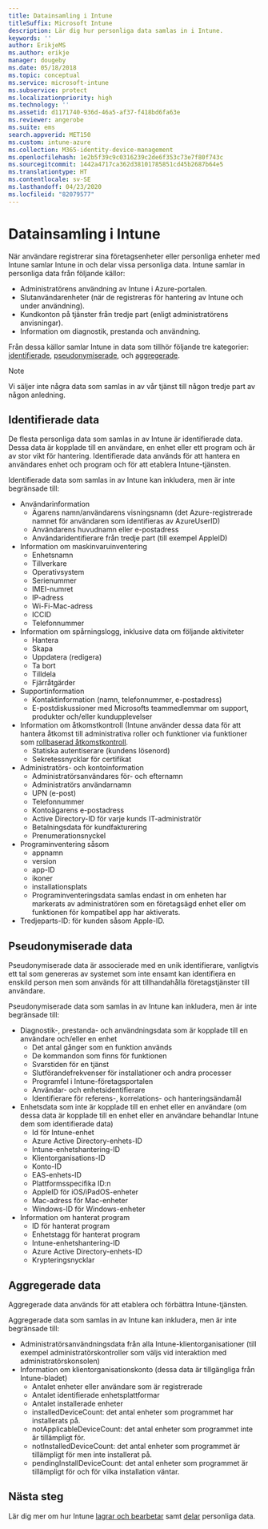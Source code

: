 ```yaml
---
title: Datainsamling i Intune
titleSuffix: Microsoft Intune
description: Lär dig hur personliga data samlas in i Intune.
keywords: ''
author: ErikjeMS
ms.author: erikje
manager: dougeby
ms.date: 05/18/2018
ms.topic: conceptual
ms.service: microsoft-intune
ms.subservice: protect
ms.localizationpriority: high
ms.technology: ''
ms.assetid: d1171740-936d-46a5-af37-f418bd6fa63e
ms.reviewer: angerobe
ms.suite: ems
search.appverid: MET150
ms.custom: intune-azure
ms.collection: M365-identity-device-management
ms.openlocfilehash: 1e2b5f39c9c0316239c2de6f353c73e7f80f743c
ms.sourcegitcommit: 1442a4717ca362d38101785851cd45b2687b64e5
ms.translationtype: HT
ms.contentlocale: sv-SE
ms.lasthandoff: 04/23/2020
ms.locfileid: "82079577"
---
```

# <a name="data-collection-in-intune"></a>Datainsamling i Intune

När användare registrerar sina företagsenheter eller personliga enheter med Intune samlar Intune in och delar vissa personliga data. Intune samlar in personliga data från följande källor:

- Administratörens användning av Intune i Azure-portalen.
- Slutanvändarenheter (när de registreras för hantering av Intune och under användning).
- Kundkonton på tjänster från tredje part (enligt administratörens anvisningar).
- Information om diagnostik, prestanda och användning.

Från dessa källor samlar Intune in data som tillhör följande tre kategorier: [identifierade](#identified-data), [pseudonymiserade](#pseudonymized-data), och [aggregerade](#aggregated-data).

> [!NOTE]
> Vi säljer inte några data som samlas in av vår tjänst till någon tredje part av någon anledning.

## <a name="identified-data"></a>Identifierade data

De flesta personliga data som samlas in av Intune är identifierade data. Dessa data är kopplade till en användare, en enhet eller ett program och är av stor vikt för hantering. Identifierade data används för att hantera en användares enhet och program och för att etablera Intune-tjänsten.

Identifierade data som samlas in av Intune kan inkludera, men är inte begränsade till: 

- Användarinformation
  - Ägarens namn/användarens visningsnamn (det Azure-registrerade namnet för användaren som identifieras av AzureUserID)
  - Användarens huvudnamn eller e-postadress
  - Användaridentifierare från tredje part (till exempel AppleID)
- Information om maskinvaruinventering
  - Enhetsnamn
  - Tillverkare
  - Operativsystem
  - Serienummer
  - IMEI-numret
  - IP-adress
  - Wi-Fi-Mac-adress
  - ICCID
  - Telefonnummer
- Information om spårningslogg, inklusive data om följande aktiviteter
  - Hantera
  - Skapa
  - Uppdatera (redigera)
  - Ta bort
  - Tilldela
  - Fjärråtgärder
- Supportinformation
  - Kontaktinformation (namn, telefonnummer, e-postadress)
  - E-postdiskussioner med Microsofts teammedlemmar om support, produkter och/eller kundupplevelser
- Information om åtkomstkontroll (Intune använder dessa data för att hantera åtkomst till administrativa roller och funktioner via funktioner som [rollbaserad åtkomstkontroll](../fundamentals/role-based-access-control.md).
  - Statiska autentiserare (kundens lösenord)
  - Sekretessnycklar för certifikat 
- Administratörs- och kontoinformation
  - Administratörsanvändares för- och efternamn
  - Administratörs användarnamn
  - UPN (e-post)
  - Telefonnummer
  - Kontoägarens e-postadress
  - Active Directory-ID för varje kunds IT-administratör
  - Betalningsdata för kundfakturering
  - Prenumerationsnyckel
- Programinventering såsom
  - appnamn
  - version
  - app-ID
  - ikoner
  - installationsplats
  - Programinventeringsdata samlas endast in om enheten har markerats av administratören som en företagsägd enhet eller om funktionen för kompatibel app har aktiverats.  
- Tredjeparts-ID: för kunden såsom Apple-ID. 

## <a name="pseudonymized-data"></a>Pseudonymiserade data

Pseudonymiserade data är associerade med en unik identifierare, vanligtvis ett tal som genereras av systemet som inte ensamt kan identifiera en enskild person men som används för att tillhandahålla företagstjänster till användare. 

Pseudonymiserade data som samlas in av Intune kan inkludera, men är inte begränsade till: 

- Diagnostik-, prestanda- och användningsdata som är kopplade till en användare och/eller en enhet
  - Det antal gånger som en funktion används
  - De kommandon som finns för funktionen
  - Svarstiden för en tjänst
  - Slutförandefrekvenser för installationer och andra processer
  - Programfel i Intune-företagsportalen
  - Användar- och enhetsidentifierare
  - Identifierare för referens-, korrelations- och hanteringsändamål 
- Enhetsdata som inte är kopplade till en enhet eller en användare (om dessa data är kopplade till en enhet eller en användare behandlar Intune dem som identifierade data)
  - Id för Intune-enhet
  - Azure Active Directory-enhets-ID
  - Intune-enhetshantering-ID
  - Klientorganisations-ID
  - Konto-ID
  - EAS-enhets-ID
  - Plattformsspecifika ID:n
  - AppleID för iOS/iPadOS-enheter
  - Mac-adress för Mac-enheter
  - Windows-ID för Windows-enheter
- Information om hanterat program
  - ID för hanterat program
  - Enhetstagg för hanterat program
  - Intune-enhetshantering-ID
  - Azure Active Directory-enhets-ID
  - Krypteringsnycklar

## <a name="aggregated-data"></a>Aggregerade data

Aggregerade data används för att etablera och förbättra Intune-tjänsten. 

Aggregerade data som samlas in av Intune kan inkludera, men är inte begränsade till: 

- Administratörsanvändningsdata från alla Intune-klientorganisationer (till exempel administratörskontroller som väljs vid interaktion med administratörskonsolen)
- Information om klientorganisationskonto (dessa data är tillgängliga från Intune-bladet)
  - Antalet enheter eller användare som är registrerade
  - Antalet identifierade enhetsplattformar  
  - Antalet installerade enheter
  - installedDeviceCount: det antal enheter som programmet har installerats på.
  - notApplicableDeviceCount: det antal enheter som programmet inte är tillämpligt för.
  - notInstalledDeviceCount: det antal enheter som programmet är tillämpligt för men inte installerat på.
  - pendingInstallDeviceCount: det antal enheter som programmet är tillämpligt för och för vilka installation väntar.

## <a name="next-steps"></a>Nästa steg

Lär dig mer om hur Intune [lagrar och bearbetar](privacy-data-store-process.md) samt [delar](privacy-data-secure-share.md) personliga data. 
